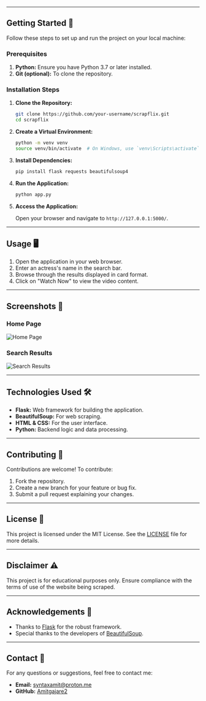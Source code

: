 
---

## Getting Started 🚀

Follow these steps to set up and run the project on your local machine:

### Prerequisites

1. **Python:** Ensure you have Python 3.7 or later installed.
2. **Git (optional):** To clone the repository.

### Installation Steps

1. **Clone the Repository:**

    ```bash
    git clone https://github.com/your-username/scrapflix.git
    cd scrapflix
    ```

2. **Create a Virtual Environment:**

    ```bash
    python -m venv venv
    source venv/bin/activate  # On Windows, use `venv\Scripts\activate`
    ```

3. **Install Dependencies:**

    ```bash
    pip install flask requests beautifulsoup4
    ```

4. **Run the Application:**

    ```bash
    python app.py
    ```

5. **Access the Application:**

    Open your browser and navigate to `http://127.0.0.1:5000/`.

---

## Usage 🖥️

1. Open the application in your web browser.
2. Enter an actress's name in the search bar.
3. Browse through the results displayed in card format.
4. Click on "Watch Now" to view the video content.

---

## Screenshots 📸

### Home Page
![Home Page](https://i.ibb.co/sRdpLtP/Screenshot-2025-01-16-174700.png)

### Search Results
![Search Results](https://amitxhtml.blogspot.com/?redirect=https%3A%2F%2Fi.ibb.co%2FL0P59Pc%2FScreenshot-2025-01-16-174745.png&timer=10)

---

## Technologies Used 🛠️

- **Flask:** Web framework for building the application.
- **BeautifulSoup:** For web scraping.
- **HTML & CSS:** For the user interface.
- **Python:** Backend logic and data processing.

---

## Contributing 🤝

Contributions are welcome! To contribute:

1. Fork the repository.
2. Create a new branch for your feature or bug fix.
3. Submit a pull request explaining your changes.

---

## License 📜

This project is licensed under the MIT License. See the [LICENSE](https://github.com/Amitgajare2/Scrapflix/blob/main/LICENSE) file for more details.

---

## Disclaimer ⚠️

This project is for educational purposes only. Ensure compliance with the terms of use of the website being scraped.

---

## Acknowledgements 🎉

- Thanks to [Flask](https://flask.palletsprojects.com/) for the robust framework.
- Special thanks to the developers of [BeautifulSoup](https://www.crummy.com/software/BeautifulSoup/).

---

## Contact 📧

For any questions or suggestions, feel free to contact me:

- **Email:** [syntaxamit@proton.me](mailto:syntaxamit@proton.me)
- **GitHub:** [Amitgajare2](https://github.com/Amitgajare2)

